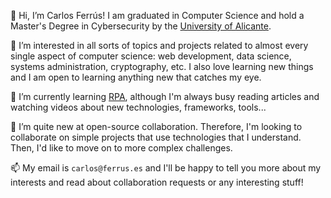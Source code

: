 👋 Hi, I’m Carlos Ferrús! I am graduated in Computer Science and hold a Master's Degree in Cybersecurity by the [University of Alicante](https://www.ua.es/en/index.html).

👀 I’m interested in all sorts of topics and projects related to almost every single aspect of computer science: web development, data science, systems administration, cryptography, etc. I also love learning new things and I am open to learning anything new that catches my eye.

🌱 I’m currently learning [RPA](https://en.wikipedia.org/wiki/Robotic_process_automation), although I'm always busy reading articles and watching videos about new technologies, frameworks, tools...

💞️ I’m quite new at open-source collaboration. Therefore, I'm looking to collaborate on simple projects that use technologies that I understand. Then, I'd like to move on to more complex challenges.

📫 My email is `carlos@ferrus.es` and I'll be happy to tell you more about my interests and read about collaboration requests or any interesting stuff!

<!---
charlitosf/charlitosf is a ✨ special ✨ repository because its `README.md` (this file) appears on your GitHub profile.
You can click the Preview link to take a look at your changes.
--->
